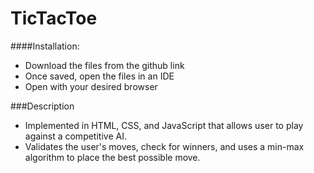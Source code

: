 # TicTacToe
####Installation:
- Download the files from the github link
- Once saved, open the files in an IDE
- Open with your desired browser

###Description
- Implemented in HTML, CSS, and JavaScript that allows user to play against a competitive AI.
- Validates the user's moves, check for winners, and uses a min-max algorithm to place the best possible move.